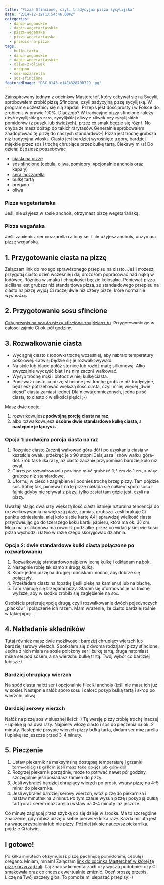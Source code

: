 ```yaml
---
title: "Pizza Sfincione, czyli tradycyjna pizza sycylijska"
date: "2014-12-12T13:54:46.000Z"
categories: 
  - danie-weganskie
  - danie-wegetarianskie
  - pizza-weganska
  - pizza-wegetarianska
  - przepis-na-pizze
tags: 
  - bulka-tarta
  - danie-weganskie
  - danie-wegetarianskie
  - oliwa-z-oliwek
  - oregano
  - ser-mozzarella
  - sos-sfincione
featuredImage: "DSC_0143-e1418328700729.jpg"
---
```


Zainspirowany jednym z odcinków Masterchef, który odbywał się na Sycylii, spróbowałem zrobić pizzę Sfincione, czyli tradycyjną pizzę sycylijską. W programie uczestnicy się nią zajadali. Przepis jest dość prosty i w Polsce do zrobienia w prawie 100%. Dlaczego? W tradycyjne pizzy sfincione należy użyć sycylijskiego sera, sycylijskiej oliwy z oliwek czy sycylijskich pomidorów (z puszki lub świeżych), przez co smak będzie się różnił. No chyba że masz dostęp do takich rarytasów. Generalnie spróbowałem zaadoptować tę pizzę do naszych standardów:-) Pizza jest trochę grubsza niż tradycyjna włoska. Ciasto jest bardziej wyrośnięte u góry, bardziej miękkie przez sos i trochę chrupiące przez bułkę tartą. Ciekawy miks! Do dzieła! Będziesz potrzebować

- <a title="Przepis na ciasto na pizzę" href="/przepis-na-ciasto-na-pizze/">ciasta na pizzę</a>
- <a title="Sos sfincione" href="/sos-sfincione/">sos sfincione</a> (cebula, oliwa, pomidory; opcjonalnie anchois oraz kapary)
- <a title="Jaki ser wybrać do pizzy?" href="/jaki-ser-wybrac-do-pizzy/">sera mozzarella</a>
- bułkę tartą
- oregano
- oliwa

### Pizza wegetariańska

Jeśli nie użyjesz w sosie anchois, otrzymasz pizzę wegetariańską.

### Pizza wegańska

Jeśli zamienisz ser mozzarella na inny ser i nie użyjesz anchois, otrzymasz pizzę wegańską.

## 1\. Przygotowanie ciasta na pizzę

Załączam link do mojego sprawdzonego przepisu na ciasto. Jeśli możesz, przygotuj ciasto dzień wcześniej i daj drożdżom popracować nad mąką w lodówce. Różnica w smaku i chrupkości będzie kolosalna. Ponieważ pizza siciliana jest grubsza niż standardowa pizza, ze standardowego przepisu na ciasto na pizzę wyjdą Ci raczej dwie niż cztery pizze, które normalnie wychodzą.

## 2\. Przygotowanie sosu sfincione

<a href="/sos-sfincione/">Cały przepis na sos do pizzy sfincione znajdziesz tu</a>. Przygotowanie go w całości zajmie Ci ok. pół godziny.

## 3\. Rozwałkowanie ciasta

- Wyciągnij ciasto z lodówki trochę wcześniej, aby nabrało temperatury pokojowej. Łatwiej będzie się je rozwałkowywało.
- Na stole lub blacie połóż stolnicę lub rozłóż matę silikonową. Albo zwyczajnie wyczyść blat i na nim zacznij wałkować.
- Wysyp trochę mąki i obtocz w niej kulkę ciasta.
- Ponieważ ciasto na pizzę sfincione jest trochę grubsze niż tradycyjne, będziesz potrzebować większą ilość ciasta, czyli mniej więcej „dwie pięści” ciasta zamiast jednej. Dla niewtajemniczonych, jedna pieść ciasta, to ciasto o wielkości pięści ;-)

Masz dwie opcje:

1. rozwałkowujesz **podwójną porcję ciasta na raz**,
2. albo rozwałkowujesz **osobno dwie standardowe kulkę ciasta, a następnie je łączysz.**

### Opcja 1: podwójna porcja ciasta na raz

1. Rozgnieć ciasto Zacznij wałkować góra-dół i po uzyskaniu ciasta w kształcie owalu, przekręć je o 90 stopni Celsjusza i znów wałkuj góra-dół. Zrób tak kilka razy, aż ciasto zacznie przypominać bardziej koło niż owal.
2. Ciasto po rozwałkowaniu powinno mieć grubość 0,5 cm do 1 cm, a więc grubsze niż standardowe.
3. Uformuj w cieście zagłębienie i podnieś trochę brzeg pizzy. Tam pójdzie sos. Robię tak, ponieważ na tę pizzę nakłada się całkiem sporo sosu i fajnie gdyby nie spływał z pizzy, tylko został tam gdzie jest, czyli na pizzy.

Uważaj! Mając dwa razy większą ilość ciasta istnieje naturalna tendencja do rozwałkowywania na większą pizzę, zamiast grubszą. Jeśli brakuje Ci punktu odniesienia, miej koło siebie kartę A4 i sprawdzaj wielkość ciasta przyrównując go do szerszego boku kartki papieru, która ma ok. 30 cm. Moja mata silikonowa ma również podziałkę, przez co widać jakiej wielkości pizza wychodzi i łatwo w razie czego skorygować działania.

### Opcja 2: dwie standardowe kulki ciasta połączone po rozwałkowaniu

1. Rozwałkowuję standardowo najpierw jedną kulkę i odkładam na bok.
2. Następnie robię tak samo z drugą kulką.
3. Kładę jeden pizzę na drugiej i dociskam mocno, aby dobrze się połączyły.
4. Przekładam ciasto na łopatkę (jeśli piekę na kamieniu) lub na blachę.
5. Tam zajmuję się brzegami pizzy. Staram się uformować je na trochę wyższe, aby w środku zrobiło się zagłębienie na sos.

Osobiście preferuję opcję drugą, czyli rozwałkowanie dwóch pojedynczych „placków” i połączenie ich razem. Mam wrażenie, że ciasto bardziej rośnie w takiej opcji.

## 4\. Nakładanie składników

Tutaj również masz dwie możliwości: bardziej chrupiący wierzch lub bardziej serowy wierzch. Spotkałem się z dwoma rodzajami pizzy sfincione. Jedna z nich miała na sosie położony ser i bułkę tartą, druga natomiast miała ser pod sosem, a na wierzchu bułkę tartą. Twój wybór co bardziej lubisz:-)

### Bardziej chrupiący wierzch

Na spód ciasta nałóż ser i opcjonalnie fileciki anchois (jeśli nie masz ich już w sosie). Następnie nałóż sporo sosu i całość posyp bułką tartą i skrop po wierzchu oliwą.

### Bardziej serowy wierzch

Nałóż na pizzę sos w słusznej ilości:-) Tę wersję pizzy zrobię trochę inaczej - upiekę ją na dwa razy. Najpierw włożę ciasto i sos do pieczenia na ok. 2 minuty. Następnie posypię wierzch pizzy bułką tartą, dodam ser mozzarella i upiekę raz jeszcze przed 3-4 minuty.

## 5\. Pieczenie

1. Ustaw piekarnik na maksymalną dostępną temperaturę i grzanie termoobieg (z grillem jeśli masz taką opcję) lub góra-dół.
2. Rozgrzej piekarnik porządnie, może to potrwać nawet pół godziny, szczególnie jeśli posiadasz kamień do pizzy.
3. Jeśli wybrałeś bardziej chrupiący wierzch po prostu wstaw pizzę na 4-5 minut do piekarnika.
4. Jeśli wybrałeś bardziej serowy wierzch, włóż pizzę do piekarnika i nastaw minutnik na 2 minut. Po tym czasie wysuń pizzę i posyp ją bułką tartą oraz serem mozzarella i wstaw na 3-4 minuty raz jeszcze.

Co minutę zaglądaj przez szybkę co się dzieje w środku. Ma to szczególne znaczenie, gdy robisz pizzę u siebie pierwsze kilka razy. Każda minuta jest na wagę przypalenia lub nie pizzy. Później jak się nauczysz piekarnika, pójdzie Ci łatwiej.

## I gotowe!

Po kilku minutach otrzymujesz pizzę pachnącą pomidorami, cebulą i oregano. Mniam, mniam! Załączam [link do odcinka Masterchef w której tę pizzę przyrządzali](http://masterchef.tvn.pl/wideo,1627,v/jak-zrobic-najlepsza-na-swiecie-pizze,1363799.html). Daj znać w komentarzach czy wyszła podobnie i czy Ci smakowała oraz co chcesz ewentualnie zmienić. Oceń proszę przepis. Liczę na Twój szczery głos. To pomoże mi ulepszać przepisy:-)
